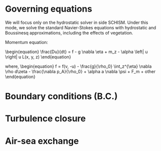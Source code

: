 # Governing equations
We will focus only on the hydrostatic solver in side SCHISM. Under this mode, we solve the standard Navier-Stokes equations with hydrostatic and Boussinesq approximations, including the effects of vegetation.

Momentum equation:

\begin{equation}
\frac{Du}{dt} = f - g \nabla \eta + m_z - \alpha \left| u \right| u L(x, y, z)
\end{equation}

where, 
\begin{equation}
f = f(v, -u) - \frac{g}{\rho_0} \int_z^{\eta} \nabla \rho d\zeta - \frac{\nabla p_A}{\rho_0} + \alpha a \nabla \psi + F_m + other
\end{equation}

# Boundary conditions (B.C.)

# Turbulence closure

# Air-sea exchange
